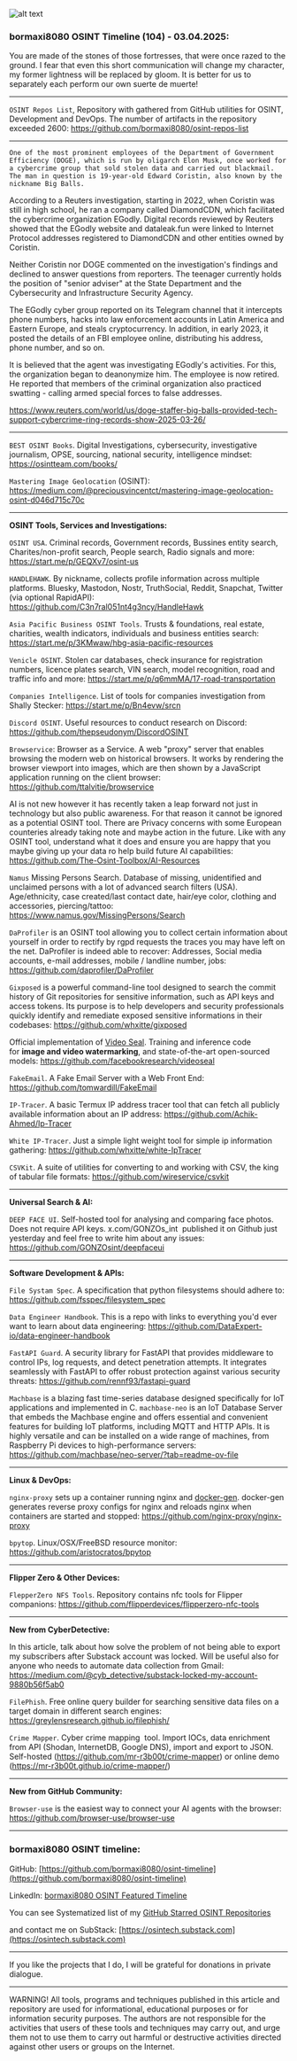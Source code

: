 ![alt text](img/104.jpg)
### bormaxi8080 OSINT Timeline (104) - 03.04.2025:

You are made of the stones of those fortresses, that were once razed to the ground. I fear that even this short communication will change my character, my former lightness will be replaced by gloom. It is better for us to separately each perform our own suerte de muerte!

----

```OSINT Repos List```, Repository with gathered from GitHub utilities for OSINT, Development and DevOps. The number of artifacts in the repository exceeded 2600: https://github.com/bormaxi8080/osint-repos-list

----

```One of the most prominent employees of the Department of Government Efficiency (DOGE), which is run by oligarch Elon Musk, once worked for a cybercrime group that sold stolen data and carried out blackmail. The man in question is 19-year-old Edward Coristin, also known by the nickname Big Balls.```

According to a Reuters investigation, starting in 2022, when Coristin was still in high school, he ran a company called DiamondCDN, which facilitated the cybercrime organization EGodly.
Digital records reviewed by Reuters showed that the EGodly website and dataleak.fun were linked to Internet Protocol addresses registered to DiamondCDN and other entities owned by Coristin.

Neither Coristin nor DOGE commented on the investigation's findings and declined to answer questions from reporters. The teenager currently holds the position of "senior adviser" at the State Department and the Cybersecurity and Infrastructure Security Agency.

The EGodly cyber group reported on its Telegram channel that it intercepts phone numbers, hacks into law enforcement accounts in Latin America and Eastern Europe, and steals cryptocurrency. In addition, in early 2023, it posted the details of an FBI employee online, distributing his address, phone number, and so on.

It is believed that the agent was investigating EGodly's activities. For this, the organization began to deanonymize him. The employee is now retired. He reported that members of the criminal organization also practiced swatting - calling armed special forces to false addresses.

https://www.reuters.com/world/us/doge-staffer-big-balls-provided-tech-support-cybercrime-ring-records-show-2025-03-26/

----

```BEST OSINT Books```. Digital Investigations, cybersecurity, investigative journalism, OPSE, sourcing, national security, intelligence mindset: https://osintteam.com/books/

```Mastering Image Geolocation``` (OSINT): https://medium.com/@preciousvincentct/mastering-image-geolocation-osint-d046d715c70c

----

**OSINT Tools, Services and Investigations:**

```OSINT USA```. Criminal records, Government records, Bussines entity search, Charites/non-profit search, People search, Radio signals and more: https://start.me/p/GEQXv7/osint-us

```HANDLEHAWK```. By nickname, collects profile information across multiple platforms. Bluesky, Mastodon, Nostr, TruthSocial, Reddit, Snapchat, Twitter (via optional RapidAPI): https://github.com/C3n7ral051nt4g3ncy/HandleHawk

```Asia Pacific Business OSINT Tools```. Trusts & foundations, real estate, charities, wealth indicators, individuals and business entities search: https://start.me/p/3KMwaw/hbg-asia-pacific-resources

```Venicle OSINT```. Stolen car databases, check insurance for registration numbers, licence plates search, VIN search, model recognition, road and traffic info and more: https://start.me/p/q6mmMA/17-road-transportation

```Companies Intelligence```. List of tools for companies investigation from Shally Stecker: https://start.me/p/Bn4evw/srcn

```Discord OSINT```. Useful resources to conduct research on Discord: https://github.com/thepseudonym/DiscordOSINT

```Browservice```: Browser as a Service. A web "proxy" server that enables browsing the modern web on historical browsers. It works by rendering the browser viewport into images, which are then shown by a JavaScript application running on the client browser: https://github.com/ttalvitie/browservice

AI is not new however it has recently taken a leap forward not just in technology but also public awareness. For that reason it cannot be ignored as a potential OSINT tool. There are Privacy concerns with some European counteries already taking note and maybe action in the future. Like with any OSINT tool, understand what it does and ensure you are happy that you maybe giving up your data ro help build future AI capabilities: https://github.com/The-Osint-Toolbox/AI-Resources

```Namus``` Missing Persons Search. Database of missing, unidentified and unclaimed persons with a lot of advanced search filters (USA). Age/ethnicity, case created/last contact date, hair/eye color, clothing and accessories, piercing/tattoo: https://www.namus.gov/MissingPersons/Search

```DaProfiler``` is an OSINT tool allowing you to collect certain information about yourself in order to rectify by rgpd requests the traces you may have left on the net. DaProfiler is indeed able to recover: Addresses, Social media accounts, e-mail addresses, mobile / landline number, jobs: https://github.com/daprofiler/DaProfiler

```Gixposed``` is a powerful command-line tool designed to search the commit history of Git repositories for sensitive information, such as API keys and access tokens. Its purpose is to help developers and security professionals quickly identify and remediate exposed sensitive informations in their codebases: https://github.com/whxitte/gixposed

Official implementation of [Video Seal](https://ai.meta.com/research/publications/video-seal-open-and-efficient-video-watermarking/). Training and inference code for **image and video watermarking**, and state-of-the-art open-sourced models: https://github.com/facebookresearch/videoseal

```FakeEmail```. A Fake Email Server with a Web Front End: https://github.com/tomwardill/FakeEmail

```IP-Tracer```. A basic Termux IP address tracer tool that can fetch all publicly available information about an IP address: https://github.com/Achik-Ahmed/Ip-Tracer

```White IP-Tracer```. Just a simple light weight tool for simple ip information gathering: https://github.com/whxitte/white-IpTracer

```CSVKit```. A suite of utilities for converting to and working with CSV, the king of tabular file formats: https://github.com/wireservice/csvkit

----

**Universal Search & AI:**

```DEEP FACE UI```. Self-hosted tool for analysing and comparing face photos. Does not require API keys. x.com/GONZOs_int  published it on Github just yesterday and feel free to write him about any issues: https://github.com/GONZOsint/deepfaceui

---

**Software Development & APIs:**

```File Systam Spec```. A specification that python filesystems should adhere to: https://github.com/fsspec/filesystem_spec

```Data Engineer Handbook```. This is a repo with links to everything you'd ever want to learn about data engineering: https://github.com/DataExpert-io/data-engineer-handbook

```FastAPI Guard```. A security library for FastAPI that provides middleware to control IPs, log requests, and detect penetration attempts. It integrates seamlessly with FastAPI to offer robust protection against various security threats: https://github.com/rennf93/fastapi-guard

```Machbase``` is a blazing fast time-series database designed specifically for IoT applications and implemented in C. `machbase-neo` is an IoT Database Server that embeds the Machbase engine and offers essential and convenient features for building IoT platforms, including MQTT and HTTP APIs. It is highly versatile and can be installed on a wide range of machines, from Raspberry Pi devices to high-performance servers: https://github.com/machbase/neo-server/?tab=readme-ov-file

----

**Linux & DevOps:**

```nginx-proxy``` sets up a container running nginx and [docker-gen](https://github.com/nginx-proxy/docker-gen). docker-gen generates reverse proxy configs for nginx and reloads nginx when containers are started and stopped: https://github.com/nginx-proxy/nginx-proxy

```bpytop```. Linux/OSX/FreeBSD resource monitor: https://github.com/aristocratos/bpytop

----

**Flipper Zero & Other Devices:**

```FlepperZero NFS Tools```. Repository contains nfc tools for Flipper companions: https://github.com/flipperdevices/flipperzero-nfc-tools

----

**New from CyberDetective:**

In this article, talk about how solve the problem of not being able to export my subscribers after Substack account was locked. Will be useful also for anyone who needs to automate data collection from Gmail: https://medium.com/@cyb_detective/substack-locked-my-account-9880b56f5ab0

```FilePhish```. Free online query builder for searching sensitive data files on a target domain in different search engines: https://greylensresearch.github.io/filephish/

```Crime Mapper```. Cyber crime mapping  tool. Import IOCs, data enrichment  from API (Shodan, InternetDB, Google DNS), import and export to JSON. Self-hosted (https://github.com/mr-r3b00t/crime-mapper) or online demo (https://mr-r3b00t.github.io/crime-mapper/)

----

**New from GitHub Community:**

```Browser-use``` is the easiest way to connect your AI agents with the browser: https://github.com/browser-use/browser-use

----
### bormaxi8080 OSINT timeline:

GitHub: [https://github.com/bormaxi8080/osint-timeline](https://github.com/bormaxi8080/osint-timeline)

LinkedIn: [bormaxi8080 OSINT Featured Timeline](https://www.linkedin.com/in/osintech/details/featured/)

You can see Systematized list of my [GitHub Starred OSINT Repositories](https://github.com/bormaxi8080/osint-repos-list)

and contact me on SubStack: [https://osintech.substack.com](https://osintech.substack.com)

----

If you like the projects that I do, I will be grateful for donations in private dialogue.

----

WARNING! All tools, programs and techniques published in this article and repository are used for informational, educational purposes or for information security purposes. The authors are not responsible for the activities that users of these tools and techniques may carry out, and urge them not to use them to carry out harmful or destructive activities directed against other users or groups on the Internet.